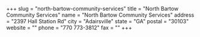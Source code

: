 +++
slug = "north-bartow-community-services"
title = "North Bartow Community Services"
name = "North Bartow Community Services"
address = "2397 Hall Station Rd"
city = "Adairsville"
state = "GA"
postal = "30103"
website = ""
phone = "770 773-3812"
fax = ""
+++
